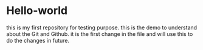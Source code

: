 # Hello-world
this is my first repository for testing purpose.
this is the demo to understand about the Git and Github. 
it is the first change in the file and will use this to do the changes in future. 
